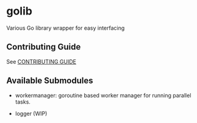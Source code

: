 # golib
Various Go library wrapper for easy interfacing

## Contributing Guide
See [CONTRIBUTING GUIDE](dev/CONTRIBUTING-GUIDE.md)

## Available Submodules
- workermanager: goroutine based worker manager for running parallel tasks.

- logger (WIP)
